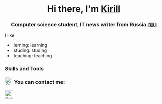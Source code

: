 <h1 align="center">Hi there, I'm <a href="https://daniilshat.ru/" target="_blank">Kirill</a> 
<h3 align="center">Computer science student, IT news writer from Russia 🇷🇺</h3>

I like
- :lerning: learning
- :studing: studing
- :teaching: teaching

### Skills and Tools
[<img align="left" alt="C/C++" width="26px" srs="https://raw.githubusercontent.com/github/explore/f3e22f0dca2be955676bc70d6214b95b13354ee8/topics/c/c.png" />][CC]

### You can contact me:

[<img align="left" alt="Telegram:" width="26px" srs="https://t.me/kkirilove" />][tg]


[tg]: https://t.me/kkirilove
[CC]: https://raw.githubusercontent.com/github/explore/f3e22f0dca2be955676bc70d6214b95b13354ee8/topics/c/c.png

